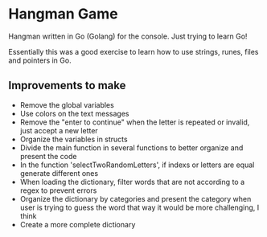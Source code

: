 # Hangman Game

Hangman written in Go (Golang) for the console. Just trying to learn Go!

Essentially this was a good exercise to learn how to use strings, runes, files and pointers in Go.

## Improvements to make

* Remove the global variables
* Use colors on the text messages
* Remove the "enter to continue" when the letter is repeated or invalid, just accept a new letter 
* Organize the variables in structs
* Divide the main function in several functions to better organize and present the code
* In the function 'selectTwoRandomLetters', if indexs or letters are equal generate different ones
* When loading the dictionary, filter words that are not according to a regex to prevent errors 
* Organize the dictionary by categories and present the category when user is trying to guess the word that way it would be more challenging, I think
* Create a more complete dictionary



